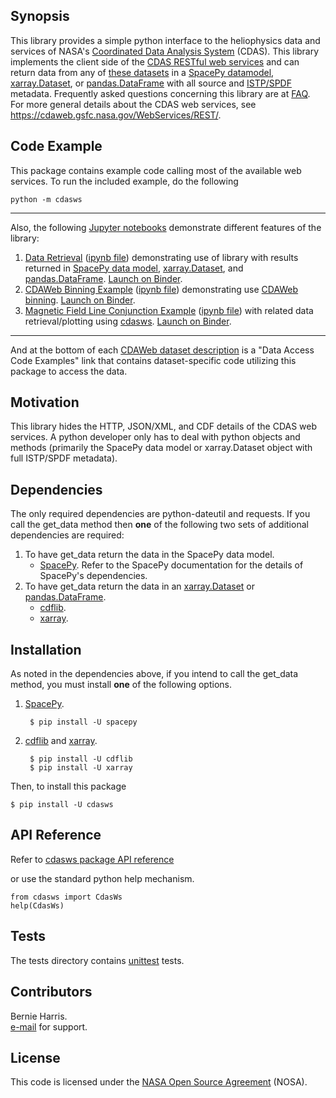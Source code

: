 
## Synopsis

This library provides a simple python interface to the heliophysics data 
and services of 
NASA's [Coordinated Data Analysis System](https://cdaweb.gsfc.nasa.gov/)
(CDAS).  This library implements the client side of the 
[CDAS RESTful web services](https://cdaweb.gsfc.nasa.gov/WebServices/REST/)
and can return data from any of 
[these datasets](https://cdaweb.gsfc.nasa.gov/misc/Notes.html) in a 
[SpacePy datamodel](https://spacepy.github.io/datamodel.html),
[xarray.Dataset](https://docs.xarray.dev/en/stable/generated/xarray.Dataset.html), or
[pandas.DataFrame](https://pandas.pydata.org/pandas-docs/stable/reference/api/pandas.DataFrame.html)
with all source and 
[ISTP/SPDF](https://spdf.gsfc.nasa.gov/sp_use_of_cdf.html) metadata.
Frequently asked questions concerning this library are at 
[FAQ](https://cdaweb.gsfc.nasa.gov/WebServices/REST/py/FAQ.html).
For more general details about the CDAS web services, see
https://cdaweb.gsfc.nasa.gov/WebServices/REST/.

## Code Example

This package contains example code calling most of the available web services.
To run the included example, do the following

    python -m cdasws

---
Also, the following [Jupyter notebooks](https://jupyter.org/) demonstrate
different features of the library:

1. [Data Retrieval](https://cdaweb.gsfc.nasa.gov/WebServices/REST/jupyter/CdasWsDataRetrieval.html) ([ipynb file](https://cdaweb.gsfc.nasa.gov/WebServices/REST/jupyter/CdasWsDataRetrieval.ipynb)) demonstrating use of library with results returned in [SpacePy data model](https://spacepy.github.io/datamodel.html), [xarray.Dataset](https://docs.xarray.dev/en/stable/generated/xarray.Dataset.html), and [pandas.DataFrame](https://pandas.pydata.org/pandas-docs/stable/reference/api/pandas.DataFrame.html). [Launch on Binder](https://binder.opensci.2i2c.cloud/v2/gh/berniegsfc/cdasws-notebooks/main?labpath=CdasWsDataRetrieval.ipynb).
2. [CDAWeb Binning Example](https://cdaweb.gsfc.nasa.gov/WebServices/REST/jupyter/CdasWsBinningExample.html) ([ipynb file](https://cdaweb.gsfc.nasa.gov/WebServices/REST/jupyter/CdasWsBinningExample.ipynb)) demonstrating use [CDAWeb binning](https://cdaweb.gsfc.nasa.gov/CDAWeb_Binning_readme.html). [Launch on Binder](https://binder.opensci.2i2c.cloud/v2/gh/berniegsfc/cdasws-notebooks/main?labpath=CdasWsBinningExample.ipynb).
3. [Magnetic Field Line Conjunction Example](https://sscweb.gsfc.nasa.gov/WebServices/REST/jupyter/SscWsConjunctionExample.html) ([ipynb file](https://sscweb.gsfc.nasa.gov/WebServices/REST/jupyter/SscWsConjunctionExample.ipynb)) with related data retrieval/plotting using [cdasws](https://pypi.org/project/cdasws/). [Launch on Binder](https://binder.opensci.2i2c.cloud/v2/gh/berniegsfc/sscws-notebooks/main?labpath=SscWsConjunctionExample.ipynb).
---

And at the bottom of each 
[CDAWeb dataset description](https://cdaweb.gsfc.nasa.gov/misc/Notes.html) 
is a "Data Access Code Examples" link that contains dataset-specific code 
utilizing this package to access the data.

## Motivation

This library hides the HTTP, JSON/XML, and CDF details of the CDAS web 
services. A python developer only has to deal with python objects and 
methods (primarily the SpacePy data model or xarray.Dataset object with 
full ISTP/SPDF metadata).

## Dependencies

The only required dependencies are python-dateutil and requests.  If you
call the get_data method then **one** of the following two sets of additional
dependencies are required:

1. To have get_data return the data in the SpacePy data model.
    * [SpacePy](https://spacepy.github.io/). Refer to the SpacePy
      documentation for the details of SpacePy's dependencies.
2. To have get_data return the data in an [xarray.Dataset](https://docs.xarray.dev/en/stable/generated/xarray.Dataset.html) or [pandas.DataFrame](https://pandas.pydata.org/pandas-docs/stable/reference/api/pandas.DataFrame.html).
    * [cdflib](https://pypi.org/project/cdflib/).
    * [xarray](https://pypi.org/project/xarray/).

## Installation

As noted in the dependencies above, if you intend to call the get_data
method, you must install **one** of the following options.

1. [SpacePy](https://spacepy.github.io/).

        $ pip install -U spacepy

2. [cdflib](https://pypi.org/project/cdflib/) and [xarray](https://pypi.org/project/xarray/).

        $ pip install -U cdflib
        $ pip install -U xarray

Then, to install this package

    $ pip install -U cdasws


## API Reference

Refer to
[cdasws package API reference](https://cdaweb.gsfc.nasa.gov/WebServices/REST/py/cdasws/index.html)

or use the standard python help mechanism.

    from cdasws import CdasWs
    help(CdasWs)

## Tests

The tests directory contains 
[unittest](https://docs.python.org/3/library/unittest.html)
tests.

## Contributors

Bernie Harris.  
[e-mail](mailto:NASA-SPDF-Support@nasa.onmicrosoft.com) for support.

## License

This code is licensed under the 
[NASA Open Source Agreement](https://cdaweb.gsfc.nasa.gov/WebServices/NASA_Open_Source_Agreement_1.3.txt) (NOSA).
